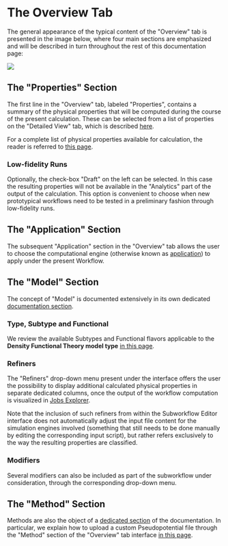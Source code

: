 # The Overview Tab

The general appearance of the typical content of the "Overview" tab is presented in the image below, where four main sections are emphasized and will be described in turn throughout the rest of this documentation page:

<img src="/images/workflow-designer/overview-tab.png"/>

## The "Properties" Section

The first line in the "Overview" tab, labeled "Properties", contains a summary of the physical properties that will be computed during the course of the present calculation. These can be selected from a list of properties on the "Detailed View" tab, which is described [here](detailed-view.md). 

For a complete list of physical properties available for calculation, the reader is referred to [this page](../../properties/overview.md).

### Low-fidelity Runs

Optionally, the check-box "Draft" on the left can be selected. In this case the resulting properties will not be available in the "Analytics" part of the output of the calculation. This option is convenient to choose when new prototypical workflows need to be tested in a preliminary fashion through low-fidelity runs.

## The "Application" Section

The subsequent "Application" section in the "Overview" tab allows the user to choose the computational engine (otherwise known as [application](../../software/modeling/applications.md)) to apply under the present Workflow.

## The "Model" Section

The concept of "Model" is documented extensively in its own dedicated [documentation section](../../models/overview.md). 

### Type, Subtype and Functional

We review the available Subtypes and Functional flavors applicable to the **Density Functional Theory model type** [in this page](../../models/dft/parameters.md).

### Refiners

The "Refiners" drop-down menu present under the interface offers the user the possibility to display additional calculated physical properties in separate dedicated columns, once the output of the workflow computation is visualized in [Jobs Explorer](../../jobs/ui/explorer.md). 

Note that the inclusion of such refiners from within the Subworkflow Editor interface does not automatically adjust the input file content for the simulation engines involved (something that still needs to be done manually by editing the corresponding input script), but rather refers exclusively to the way the resulting properties are classified.

### Modifiers

Several modifiers can also be included as part of the subworkflow under consideration, through the corresponding drop-down menu. 

## The "Method" Section

Methods are also the object of a [dedicated section](../../methods/overview.md) of the documentation. In particular, we explain how to upload a custom Pseudopotential file through the "Method" section of the "Overview" tab interface [in this page](../../methods/pseudopotential/actions.md).
